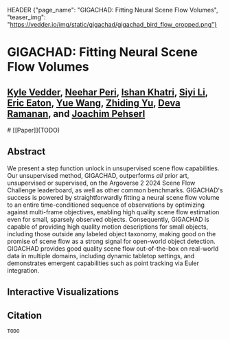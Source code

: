 HEADER {"page_name": "GIGACHAD: Fitting Neural Scene Flow Volumes", "teaser_img": "https://vedder.io/img/static/gigachad/gigachad_bird_flow_cropped.png"}

<style>
[id*="render-container"] {
    width: 100%;
    height: 600px;
    border: 1px solid #ccc;
    margin-top: 20px;
}
[id*="slider-container"] {
    width: 100%;
    margin-top: 20px;
    display: flex;
    align-items: center;
}
[id*="frame-slider"] {
    flex-grow: 1;
    margin-right: 10px;
}
[id*="frame-number"] {
    width: 50px;
    text-align: right;
}

.gigachad_viewer {
    display: none;
}


#filler {
    width: 100%;
    height: 200px;
    border: 1px solid #ccc;
    margin-top: 20px;
    background-color: #f0f0f0;
    display: flex;
    justify-content: center;
    align-items: center;
    /* Set font size */
    font-size: 24px;
}

</style>


# GIGACHAD: Fitting Neural Scene Flow Volumes

## [Kyle Vedder](http://vedder.io), [Neehar Peri](http://www.neeharperi.com/), [Ishan Khatri](https://ishan.khatri.io/), [Siyi Li](http://linkedin.com/in/siyi-li-14a958328), [Eric Eaton](https://www.seas.upenn.edu/~eeaton/), [Yue Wang](https://yuewang.xyz/), [Zhiding Yu](https://chrisding.github.io/), [Deva Ramanan](https://www.cs.cmu.edu/~deva/), and [Joachim Pehserl](https://www.linkedin.com/in/joachim-pehserl-45514a98/)


<div class="centered">
# [[Paper]](TODO)
</div>


## Abstract

We present a step function unlock in unsupervised scene flow capabilities. Our unsupervised method, GIGACHAD, outperforms _all_ prior art, unsupervised or supervised, on the Argoverse 2 2024 Scene Flow Challenge leaderboard, as well as other common benchmarks. GIGACHAD's success is powered by straightforwardly fitting a neural scene flow volume to an entire time-conditioned sequence of observations by optimizing against multi-frame objectives, enabling high quality scene flow estimation even for small, sparsely observed objects. Consequently, GIGACHAD is capable of providing high quality motion descriptions for small objects, including those outside any labeled object taxonomy, making good on the promise of scene flow as a strong signal for open-world object detection. GIGACHAD provides good quality scene flow out-of-the-box on real-world data in multiple domains, including dynamic tabletop settings, and demonstrates emergent capabilities such as point tracking via Euler integration.

## Interactive Visualizations

<div id="iteractive_vis"></div>

<script type="module">
import { setupSceneFlow } from './js/gigachad/scene_flow_vis.js';
import { setupTraj } from './js/gigachad/traj_vis.js';

const id_to_metadata = await fetch("./img/static/gigachad/metadata.json").then(response => response.json())

const container_ids = Object.keys(id_to_metadata);


function showId(id) {
    // Hide the filler
    document.getElementById("filler").style.display = "none";
    // Hide all containers
    container_ids.forEach((id) => {
        document.getElementById(id).style.display = "none";
    });
    // Show the selected container
    document.getElementById(id).style.display = "block";

    // Load the scene flow and trajectory for the selected container
    let flow_container = document.getElementById(`${id}-flow-render-container`);
    let flow_slider = document.getElementById(`${id}-flow-frame-slider`);
    let flow_frame_number = document.getElementById(`${id}-flow-frame-number`);
    let traj_container = document.getElementById(`${id}-traj-render-container`);
    let traj_slider = document.getElementById(`${id}-traj-frame-slider`);
    let traj_frame_number = document.getElementById(`${id}-traj-frame-number`);

    // Check to see if the scene flow and trajectory have already been set up
    if (flow_container.innerHTML !== "" && traj_container.innerHTML !== "") {
        return;
    }

    let metadata = id_to_metadata[id];

    setupSceneFlow(flow_container, flow_slider, flow_frame_number, metadata.data_path, metadata.num_steps, metadata.camera_position, metadata.lookat);
    setupTraj(traj_container, traj_slider, traj_frame_number, metadata.data_path, metadata.num_traj, metadata.num_steps, metadata.camera_position, metadata.lookat);

}


const interactive_vis = document.getElementById("iteractive_vis");
// Create image row
const image_row = document.createElement("div");
// Add "centered" and "image_row" classes
image_row.className = "centered image_row";
interactive_vis.appendChild(image_row);

// Create filler div
const filler = document.createElement("div");
filler.id = "filler";
// Add centered class
filler.className = "centered";
filler.innerHTML = "Click one of the images above to view an interactive visualization of the scene flow and a trajectory.";
interactive_vis.appendChild(filler);


// Create row of images and make them clickable
container_ids.forEach((id) => {
    const metadata = id_to_metadata[id];
    const image_path = metadata.image_path;
    // Compute width based on number of images
    const width = `${100 / container_ids.length}%`;
    // Create image element
    const img = document.createElement("img");
    img.src = image_path;
    img.style.width = width;
    img.style.cursor = "pointer";
    // Make click event listener
    img.onclick = function() {
        showId(id);
    };
    // Add image to row
    image_row.appendChild(img);
});


container_ids.forEach((id) => {
    const metadata = id_to_metadata[id];
    const name = metadata.title;
    const num_steps = metadata.num_steps;
    const num_traj = metadata.num_traj;

    // Create base wrapper
    const container = document.createElement("div");
    container.id = id;
    container.className = "gigachad_viewer";
    interactive_vis.appendChild(container);
    

    // ===========
    // Scene Flow
    // ===========


    // Add scene flow header
    const header = document.createElement("h3");
    header.innerHTML = `${name} Scene Flow`;
    container.appendChild(header);

    // Add centered div
    const centered = document.createElement("div");
    centered.className = "centered";
    container.appendChild(centered);

    // Add flow render container
    const flow_render_container = document.createElement("div");
    flow_render_container.id = `${id}-flow-render-container`;
    centered.appendChild(flow_render_container);

    // Add flow slider container
    const flow_slider_container = document.createElement("div");
    flow_slider_container.id = `${id}-flow-slider-container`;
    centered.appendChild(flow_slider_container);

    // Add flow slider
    const flow_slider = document.createElement("input");
    flow_slider.type = "range";
    flow_slider.id = `${id}-flow-frame-slider`;
    flow_slider.min = 0;
    flow_slider.max = num_steps - 1;
    flow_slider.value = 0;
    flow_slider.className = "centered";
    flow_slider_container.appendChild(flow_slider);

    // Add "Frame " text and frame number
    const frame_number = document.createElement("span");
    frame_number.id = `${id}-flow-frame-number`;
    frame_number.innerHTML = "0";
    flow_slider_container.appendChild(document.createTextNode("Frame "));
    flow_slider_container.appendChild(frame_number);

    // Add instructions
    const flow_instructions = document.createElement("p");
    flow_instructions.innerHTML = "Use the slider or arrow keys to navigate through the frames.";
    centered.appendChild(flow_instructions);



    // ===========
    // Trajectory
    // ===========

    // Add trajectory header
    const traj_header = document.createElement("h3");
    traj_header.innerHTML = `${name} Trajectory`;
    container.appendChild(traj_header);

    // Add centered div
    const traj_centered = document.createElement("div");
    traj_centered.className = "centered";
    container.appendChild(traj_centered);

    // Add traj render container
    const traj_render_container = document.createElement("div");
    traj_render_container.id = `${id}-traj-render-container`;
    traj_centered.appendChild(traj_render_container);

    // Add traj slider container
    const traj_slider_container = document.createElement("div");
    traj_slider_container.id = `${id}-traj-slider-container`;
    traj_centered.appendChild(traj_slider_container);

    // Add traj slider
    const traj_slider = document.createElement("input");
    traj_slider.type = "range";
    traj_slider.id = `${id}-traj-frame-slider`;
    traj_slider.min = 0;
    traj_slider.max = num_steps - 1;
    traj_slider.value = 0;
    traj_slider.className = "centered";
    traj_slider_container.appendChild(traj_slider);

    // Add "Frame " text and frame number
    const traj_frame_number = document.createElement("span");
    traj_frame_number.id = `${id}-traj-frame-number`;
    traj_frame_number.innerHTML = "0";
    traj_slider_container.appendChild(document.createTextNode("Frame "));
    traj_slider_container.appendChild(traj_frame_number);

    // Add instructions
    const traj_instructions = document.createElement("p");
    traj_instructions.innerHTML = "Use the slider or arrow keys to navigate through the frames.";
    // If there are multiple trajectories, add a note about the color scheme
    if (num_traj > 1) {
        traj_instructions.innerHTML += " Color represents Euler integration with shorter step sizes from Δt = 1 to Δt = 1/8. Full red represents Δt = 1.";
    }
    traj_centered.appendChild(traj_instructions);
});

// Create a Web Worker for preloading all PLY and JSON files
const preloadWorker = new Worker('js/gigachad/preloader.js', { type: "module" });

// Start preloading files in the background
preloadWorker.postMessage('start');

// Listen for success or error messages from the worker
preloadWorker.onmessage = function(event) {
    if (event.data.status === 'success') {
        console.log('All PLY and JSON files preloaded successfully');
    } else if (event.data.status === 'error') {
        console.error('Error preloading files:', event.data.error);
    }
};

</script>

## Citation

```
TODO
```